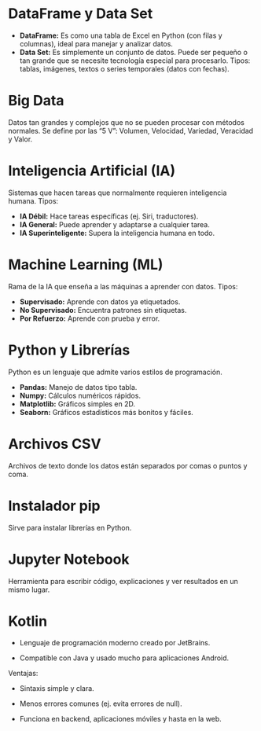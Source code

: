 # **DataFrame y Data Set**

* **DataFrame:** Es como una tabla de Excel en Python (con filas y columnas), ideal para manejar y analizar datos.
* **Data Set:** Es simplemente un conjunto de datos. Puede ser pequeño o tan grande que se necesite tecnología especial para procesarlo.
Tipos: tablas, imágenes, textos o series temporales (datos con fechas).

# **Big Data**

Datos tan grandes y complejos que no se pueden procesar con métodos normales.
Se define por las “5 V”: Volumen, Velocidad, Variedad, Veracidad y Valor.

# **Inteligencia Artificial (IA)**

Sistemas que hacen tareas que normalmente requieren inteligencia humana.
Tipos:

  * **IA Débil:** Hace tareas específicas (ej. Siri, traductores).
  * **IA General:** Puede aprender y adaptarse a cualquier tarea.
  * **IA Superinteligente:** Supera la inteligencia humana en todo.

# **Machine Learning (ML)**

Rama de la IA que enseña a las máquinas a aprender con datos.
Tipos:

  * **Supervisado:** Aprende con datos ya etiquetados.
  * **No Supervisado:** Encuentra patrones sin etiquetas.
  * **Por Refuerzo:** Aprende con prueba y error.

# **Python y Librerías**

Python es un lenguaje que admite varios estilos de programación.
* **Pandas:** Manejo de datos tipo tabla.
* **Numpy:** Cálculos numéricos rápidos.
* **Matplotlib:** Gráficos simples en 2D.
* **Seaborn:** Gráficos estadísticos más bonitos y fáciles.

# **Archivos CSV**

Archivos de texto donde los datos están separados por comas o puntos y coma.

# **Instalador pip**

Sirve para instalar librerías en Python.

# **Jupyter Notebook**

Herramienta para escribir código, explicaciones y ver resultados en un mismo lugar.

# **Kotlin**

* Lenguaje de programación moderno creado por JetBrains.

* Compatible con Java y usado mucho para aplicaciones Android.

Ventajas:

* Sintaxis simple y clara.

* Menos errores comunes (ej. evita errores de null).

* Funciona en backend, aplicaciones móviles y hasta en la web.
